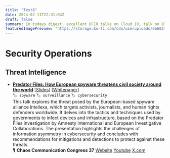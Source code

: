```yaml
---
title: "Test8"
date: 2024-02-11T22:31:04Z
draft: false
summary: In todays digest, excellent DFIR talks on Cloud IR, talk on Black Hat that covers Private API blah something something.
featuredImagePreview: "https://storage.ko-fi.com/cdn/useruploads/eb602733-0413-45a0-91e8-2d175b7524b8_aa7ff41b-b869-4fff-8e83-f4ed88cddddb.png"
---
```


# Security Operations
## Threat Intelligence
- [**Predator Files: How European spyware threatens civil society around the world**](https://www.youtube.com/watch?v=uNXc_5W48bY)  \[[Slides](https://google.com)\]  \[[Whitepaper](https://google.com)\]  
`🏷️ spyware`  `🏷️ surveillance`  `🏷️ cybersecurity`  
This talk explores the threat posed by the European-based spyware alliance Intellexa, which targets activists, journalists, and human rights defenders worldwide. It delves into the tactics and techniques used by governments to infect devices and infrastructure, based on the Predator Files investigation by Amnesty International and European Investigative Collaborations. The presentation highlights the challenges of information asymmetry in cybersecurity and concludes with recommendations for mitigations and detections to protect against these threats.  
🎙️  **Chaos Communication Congress 37** [Website](https://events.ccc.de/congress) [Youtube](https://www.youtube.com/playlist?list=PL_IxoDz1Nq2ZaHqsvqyBCrm8EdCTvkIxr) [X.com](https://x.com/ccc)  

